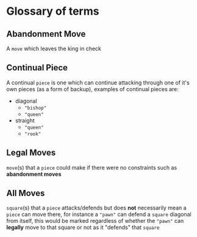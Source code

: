 # Glossary of terms

## Abandonment Move

A `move` which leaves the king in check

## Continual Piece

A continual `piece` is one which can continue attacking through one of it's own pieces (as a form of backup), examples of continual pieces are:

- diagonal
  - `"bishop"`
  - `"queen"`
- straight
  - `"queen"`
  - `"rook"`

## Legal Moves

`move`(s) that a `piece` could make if there were no constraints such as **abandonment moves**

## All Moves

`square`(s) that a `piece` attacks/defends but does **not** necessarily mean a `piece` can move there, for instance a `"pawn"` can defend a `square` diagonal from itself, this would be marked regardless of whether the `"pawn"` can **legally** move to that square or not as it "defends" that `square`
